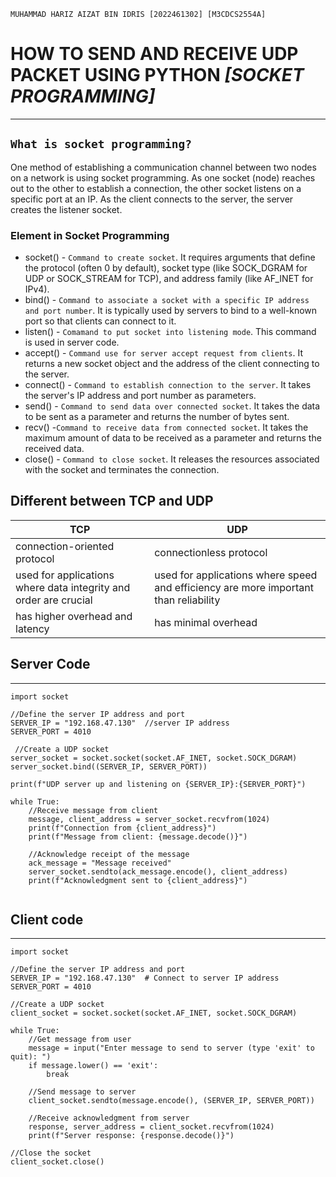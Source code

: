 `MUHAMMAD HARIZ AIZAT BIN IDRIS [2022461302] [M3CDCS2554A]`
# HOW TO SEND AND RECEIVE UDP PACKET USING PYTHON *[SOCKET PROGRAMMING]*
------------------------------------------------------------------------

## `What is socket programming?`  
One method of establishing a communication channel between two nodes on a network is using socket programming. As one socket (node) reaches out to the other to establish a connection, the other socket listens on a specific port at an IP. As the client connects to the server, the server creates the listener socket.  

### Element in Socket Programming  
* socket() - `Command to create socket`. It requires arguments that define the protocol (often 0 by default), socket type (like SOCK_DGRAM for UDP or SOCK_STREAM for TCP), and address family (like AF_INET for IPv4).
* bind() -  `Command to associate a socket with a specific IP address and port number`. It is typically used by servers to bind to a well-known port so that clients can connect to it.
* listen() - `Comamand to put socket into listening mode`. This command is used in server code.
* accept() - `Command use for server accept request from clients`. It returns a new socket object and the address of the client connecting to the server.
* connect() - `Command to establish connection to the server`.  It takes the server's IP address and port number as parameters.
* send() - `Command to send data over connected socket`. It takes the data to be sent as a parameter and returns the number of bytes sent.
* recv() -`Command to receive data from connected socket`.  It takes the maximum amount of data to be received as a parameter and returns the received data.
* close() - `Command to close socket`. It releases the resources associated with the socket and terminates the connection.

 ## Different between TCP and UDP  
 |TCP|UDP|
 |----|----|
 |connection-oriented protocol|connectionless protocol|
 | used for applications where data integrity and order are crucial|used for applications where speed and efficiency are more important than reliability|
 |has higher overhead and latency|has minimal overhead|



## Server Code  
----------------------------------------------------------------------  

```
import socket

//Define the server IP address and port
SERVER_IP = "192.168.47.130"  //server IP address
SERVER_PORT = 4010

 //Create a UDP socket
server_socket = socket.socket(socket.AF_INET, socket.SOCK_DGRAM)
server_socket.bind((SERVER_IP, SERVER_PORT))

print(f"UDP server up and listening on {SERVER_IP}:{SERVER_PORT}")

while True:
    //Receive message from client
    message, client_address = server_socket.recvfrom(1024)
    print(f"Connection from {client_address}")
    print(f"Message from client: {message.decode()}")

    //Acknowledge receipt of the message
    ack_message = "Message received"
    server_socket.sendto(ack_message.encode(), client_address)
    print(f"Acknowledgment sent to {client_address}")


```  
## Client code  
-----------------------------------------------------  
```
import socket

//Define the server IP address and port
SERVER_IP = "192.168.47.130"  # Connect to server IP address
SERVER_PORT = 4010

//Create a UDP socket
client_socket = socket.socket(socket.AF_INET, socket.SOCK_DGRAM)

while True:
    //Get message from user
    message = input("Enter message to send to server (type 'exit' to quit): ")
    if message.lower() == 'exit':
        break
    
    //Send message to server
    client_socket.sendto(message.encode(), (SERVER_IP, SERVER_PORT))
    
    //Receive acknowledgment from server
    response, server_address = client_socket.recvfrom(1024)
    print(f"Server response: {response.decode()}")

//Close the socket
client_socket.close()

```

